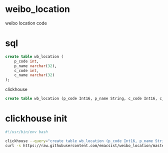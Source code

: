 # weibo_location
weibo location code

# sql

```sql
create table wb_location (
	p_code int,
	p_name varchar(32),
	c_code int,
	c_name varchar(32)
);
```

clickhouse

```sql
create table wb_location (p_code Int16, p_name String, c_code Int16, c_name String)Engine=MergeTree ORDER BY p_code SETTINGS index_granularity = 8192;
```

# clickhouse init

```bash
#!/usr/bin/env bash

clickhouse --query="create table wb_location (p_code Int16, p_name String, c_code Int16, c_name String)Engine=MergeTree ORDER BY p_code SETTINGS index_granularity = 8192"
curl -s https://raw.githubusercontent.com/emacsist/weibo_location/master/location.csv | clickhouse --query="inser into weibo_location format CSV"
```
